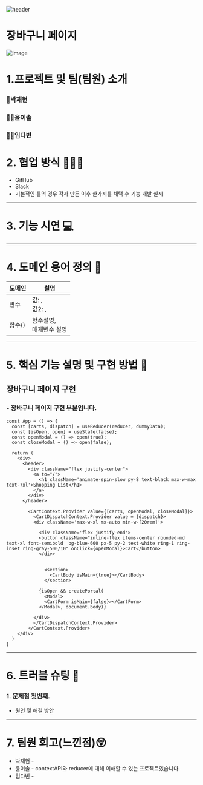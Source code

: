 ![header](https://capsule-render.vercel.app/api?type=slice&color=auto&height=300&section=header&text=Shopping%20Cart&fontSize=90)




#  장바구니 페이지
![image](https://github.com/woorifisa-service-dev-2nd/frontend-3rd-shoppingCart/assets/79794772/2b542f28-2a7a-4648-9b8f-c92fed8cf859)


# 1.프로젝트 및 팀(팀원) 소개 
### 🤵박재현
### 👩‍💼윤이솔
### 👩‍🎓임다빈


# 2. 협업 방식 👩‍👦‍👦
- GitHub
- Slack
- 기본적인 틀의 경우 각자 만든 이후 한가지를 채택 후 기능 개발 실시 

---
  
# 3. 기능 시연 💻

---

# 4. 도메인 용어 정의 📒
| 도메인 | 설명 |
| --------- | --------------------------------------------------------------- |
| 변수 |  값: ,<br /> 값2: ,<br /> |
| 함수() | 함수설명,<br /> 매개변수 설명 |


---
 
# 5. 핵심 기능 설명 및 구현 방법 📃

## 장바구니 페이지 구현
### - 장바구니 페이지 구현 부분입니다.

```react
const App = () => {
  const [carts, dispatch] = useReducer(reducer, dummyData);
  const [isOpen, open] = useState(false);
  const openModal = () => open(true);
  const closeModal = () => open(false);

  return (
    <div>
      <header>
        <div className="flex justify-center">
          <a to="/">
            <h1 className='animate-spin-slow py-8 text-black max-w-max text-7xl'>Shopping List</h1>
          </a>
        </div>
      </header>
      
        <CartContext.Provider value={[carts, openModal, closeModal]}>
          <CartDispatchContext.Provider value = {dispatch}>
          <div className='max-w-xl mx-auto min-w-[20rem]'>

            <div className='flex justify-end'>
            <button className="inline-flex items-center rounded-md text-xl font-semibold  bg-blue-600 px-5 py-2 text-white ring-1 ring-inset ring-gray-500/10" onClick={openModal}>Cart</button>
            </div>
            

              <section>
                <CartBody isMain={true}></CartBody>
              </section>
            
            {isOpen && createPortal(
              <Modal>
              <CartForm isMain={false}></CartForm>
            </Modal>, document.body)}

          </div>
          </CartDispatchContext.Provider>
        </CartContext.Provider>
    </div>
  )
}
```



---

# 6. 트러블 슈팅 💢
### 1. 문제점 첫번째.<br />
 - 원인 및 해결 방안
   
  


---
  
# 7. 팀원 회고(느낀점)😲
- 박재현 - 
- 윤이솔 - contextAPI와 reducer에 대해 이해할 수 있는 프로젝트였습니다.
- 임다빈 - 

